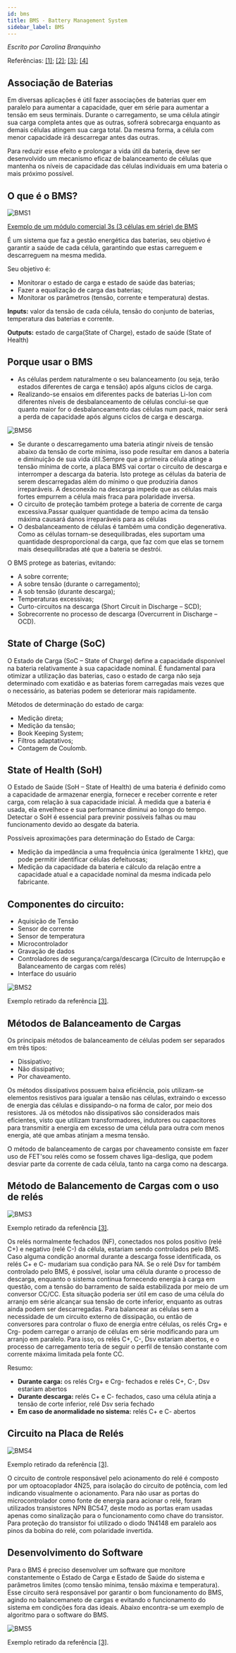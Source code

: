 ```yaml
---
id: bms
title: BMS - Battery Management System
sidebar_label: BMS
---
```

*Escrito por Carolina Branquinho* 

Referências: 
[[1]](http://repositorium.sdum.uminho.pt/bitstream/1822398471Disserta%c3%a7%c3%a3o_Bruno%20Duarte_2013.pdf); [[2]](https://repositorio.ufsc.br/bitstream/handle/123456789/222222/TCC%20Vilson%20Garcia.pdf?sequence=3&isAllowed=y); [[3]](http://tede.unioeste.br/handle/tede/5113#preview-link0); [[4]](https://www.sta-eletronica.com.br/artigos/baterias-em-geral/packs-de-baterias/protecao-de-packs-de-baterias-placas-bmspcm-e-balanceamento)

## Associação de Baterias 
Em diversas aplicações é útil fazer associações de baterias quer em paralelo para aumentar a capacidade, quer em série para aumentar a tensão em seus terminais. Durante o carregamento, se uma célula atingir sua carga completa antes que as outras, sofrerá sobrecarga enquanto as demais células atingem sua carga total. Da mesma forma, a célula com menor capacidade irá descarregar antes das outras. 

Para reduzir esse efeito e prolongar a vida útil da bateria, deve ser desenvolvido um mecanismo eficaz de balanceamento de células que mantenha os níveis de capacidade das células individuais em uma bateria o mais próximo possível. 

## O que é o BMS?
![BMS1](img/docs/glossario/BMS/BMS1.JPG)

[Exemplo de um módulo comercial 3s (3 células em série) de BMS](https://www.lojadarobotica.com.br/placa-de-protecao-para-bateria-3s-20a-18650-bms?utm_source=Site&utm_medium=GoogleMerchant&utm_campaign=GoogleMerchant&gclid=Cj0KCQjw5JSLBhCxARIsAHgO2SdSJh1Xfgiisi42U23zpf_a8J7SernpVDGMAT6KXLcjCDBYvvWQz4IaAonSEALw_wcB)  

É um sistema que faz a gestão energética das baterias, seu objetivo é garantir a saúde de cada célula, garantindo que estas carreguem e descarreguem na mesma medida.

Seu objetivo é:
- Monitorar o estado de carga e estado de saúde das baterias;
- Fazer a equalização de carga das baterias;
- Monitorar os parâmetros (tensão, corrente e temperatura) destas. 

__Inputs:__  valor da tensão de cada célula, tensão do conjunto de baterias, temperatura das baterias e corrente. 

__Outputs:__ estado de carga(State of Charge), estado de saúde (State of Health)

## Porque usar o BMS
- As células perdem naturalmente o seu balanceamento (ou seja, terão estados diferentes de carga e tensão) após alguns ciclos de carga.
- Realizando-se ensaios em diferentes packs de baterias Li-Ion com diferentes níveis de desbalanceamento de células conclui-se que quanto maior for o desbalanceamento das células num pack, maior será a perda de capacidade após alguns ciclos de carga e descarga.

![BMS6](img/docs/glossario/BMS/BMS6.JPG)

- Se durante o descarregamento uma bateria atingir níveis de tensão abaixo da tensão de corte mínima, isso pode resultar em danos a bateria e diminuição de sua vida útil.Sempre que a primeira célula atinge a tensão mínima de corte, a placa BMS vai cortar o circuito de descarga e interromper a descarga da bateria. Isto protege as células da bateria de serem descarregadas além do mínimo o que produziria danos irreparáveis. A desconexão na descarga impede que as células mais fortes empurrem a célula mais fraca para polaridade inversa.
- O circuito de proteção também protege a bateria de corrente de carga excessiva.Passar qualquer quantidade de tempo acima da tensão máxima causará danos irreparáveis para as células
- O desbalanceamento de células é também uma condição degenerativa. Como as células tornam-se desequilibradas, eles suportam uma quantidade desproporcional da carga, que faz com que elas se tornem mais desequilibradas até que a bateria se destrói.

O BMS protege as baterias, evitando:
- A sobre corrente;
- A sobre tensão (durante o carregamento);
- A sob tensão (durante descarga);
- Temperaturas excessivas;
- Curto-circuitos na descarga (Short Circuit in Discharge – SCD);
- Sobrecorrente no processo de descarga (Overcurrent in Discharge – OCD).

## State of Charge (SoC)
O Estado de Carga (SoC – State of Charge) define a capacidade disponível na bateria relativamente à sua capacidade nominal. É fundamental para otimizar a utilização das baterias, caso o estado de carga não seja determinado com exatidão e as baterias forem carregadas mais vezes que o necessário, as baterias podem se deteriorar mais rapidamente. 

Métodos de determinação do estado de carga:
- Medição direta;
- Medição da tensão;
- Book Keeping System; 
- Filtros adaptativos; 
- Contagem de Coulomb. 

## State of Health (SoH)
O Estado de Saúde (SoH – State of Health) de uma bateria é definido como a capacidade de armazenar energia, fornecer e receber corrente e reter carga, com relação à sua capacidade inicial. À medida que a bateria é usada, ela envelhece e sua performance diminui ao longo do tempo. Detectar o SoH é essencial para previnir possíveis falhas ou mau funcionamento devido ao desgate da bateria.

Possíveis aproximações para determinação do Estado de Carga: 
- Medição da impedância a uma frequência única (geralmente 1 kHz), que pode permitir identificar células defeituosas;
- Medição da capacidade da bateria e cálculo da relação entre a capacidade atual e a capacidade nominal da mesma indicada pelo fabricante. 

## Componentes do circuito:
- Aquisição de Tensão 
- Sensor de corrente 
- Sensor de temperatura 
- Microcontrolador
- Gravação de dados 
- Controladores de segurança/carga/descarga (Circuito de Interrupção e Balanceamento de cargas com relés)
- Interface do usuário

![BMS2](img/docs/glossario/BMS/BMS2.JPG)

Exemplo retirado da referência [[3]](http://tede.unioeste.br/handle/tede/5113#preview-link0).

## Métodos de Balanceamento de Cargas
Os principais métodos de balanceamento de células podem ser separados em três tipos: 
- Dissipativo;
- Não dissipativo;
- Por chaveamento. 

Os métodos dissipativos possuem baixa eficiência, pois utilizam-se elementos resistivos para igualar a tensão nas células, extraindo o excesso de energia das células e dissipando-o na forma de calor, por meio dos resistores. Já os métodos não dissipativos são considerados mais eficientes, visto que utilizam transformadores, indutores ou capacitores para transmitir a energia em excesso de uma célula para outra com menos energia, até que ambas atinjam a mesma tensão.

O método de balanceamento de cargas por chaveamento consiste em fazer uso de FET'sou relés como se fossem chaves liga-desliga, que podem desviar parte da corrente de cada célula, tanto na carga como na descarga.

## Método de Balancemento de Cargas com o uso de relés
![BMS3](img/docs/glossario/BMS/BMS3.JPG)

Exemplo retirado da referência [[3]](http://tede.unioeste.br/handle/tede/5113#preview-link0).

Os relés normalmente fechados (NF), conectados nos polos positivo (relé C+) e negativo (relé C-) da célula, estariam sendo controlados pelo BMS. Caso alguma condição anormal durante a descarga fosse identificada, os relés C+ e C- mudariam sua condição para NA.
Se o relé Dsv for também controlado pelo BMS, é possível, isolar uma célula durante o processo de descarga, enquanto o sistema continua fornecendo energia à carga em questão, com a tensão do barramento de saída estabilizada por meio de um conversor CC/CC. Esta situação poderia ser útil em caso de uma célula do arranjo em série alcançar sua tensão de corte inferior, enquanto as outras ainda podem ser descarregadas.
Para balancear as células sem a necessidade de um circuito externo de dissipação, ou então de conversores para controlar o fluxo de energia entre células, os relés Crg+ e Crg- podem carregar o arranjo de células em série modificando para um arranjo em paralelo. Para isso, os relés C+, C-, Dsv estariam abertos, e o processo de carregamento teria de seguir o perfil de tensão constante com corrente máxima limitada pela fonte CC. 

Resumo:
- __Durante carga:__ os relés Crg+ e Crg- fechados e relés C+, C-, Dsv estariam abertos
- __Durante descarga:__ relés C+ e C- fechados, caso uma célula atinja a tensão de corte inferior, relé Dsv seria fechado
- __Em caso de anormalidade no sistema:__ relés C+ e C- abertos

## Circuito na Placa de Relés
![BMS4](img/docs/glossario/BMS/BMS4.JPG)

Exemplo retirado da referência [[3]](http://tede.unioeste.br/handle/tede/5113#preview-link0).

O circuito de controle responsável pelo acionamento do relé é composto por um optoacoplador 4N25, para isolação do circuito de potência, com led indicando visualmente o acionamento. Para não usar as portas do microcontrolador como fonte de energia para acionar o relé, foram utilizados transistores NPN BC547, deste modo as portas eram usadas apenas como sinalização para o funcionamento como chave do transistor. Para proteção do transistor foi utilizado o diodo 1N4148 em paralelo aos pinos da bobina do relé, com polaridade invertida.

## Desenvolvimento do Software
Para o BMS é preciso desenvolver um software que monitore constantemente o Estado de Carga e Estado de Saúde do sistema e parâmetros limites (como tensão mínima, tensão máxima e temperatura). Esse circuito será responsável por garantir o bom funcionamento do BMS, agindo no balancemaneto de cargas e evitando o funcionamento do sistema em condições fora das ideais. Abaixo encontra-se um exemplo de algoritmo para o software do BMS.  

![BMS5](img/docs/glossario/BMS/BMS5.JPG)

Exemplo retirado da referência [[3]](http://tede.unioeste.br/handle/tede/5113#preview-link0).
